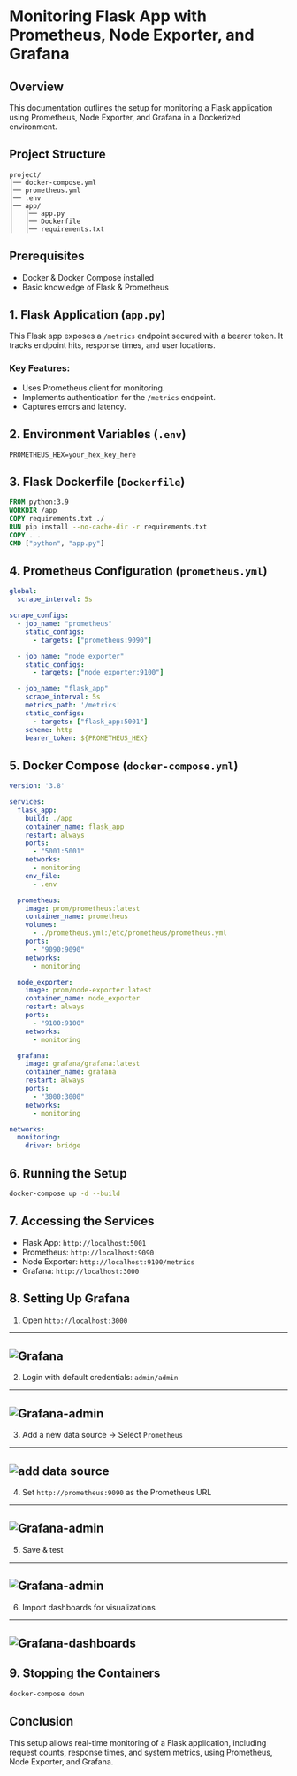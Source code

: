 # Monitoring Flask App with Prometheus, Node Exporter, and Grafana

## Overview
This documentation outlines the setup for monitoring a Flask application using Prometheus, Node Exporter, and Grafana in a Dockerized environment.

## Project Structure
```
project/
│── docker-compose.yml
│── prometheus.yml
│── .env
│── app/
│   │── app.py
│   │── Dockerfile
│   │── requirements.txt
```

## Prerequisites
- Docker & Docker Compose installed
- Basic knowledge of Flask & Prometheus

## 1. Flask Application (`app.py`)
This Flask app exposes a `/metrics` endpoint secured with a bearer token. It tracks endpoint hits, response times, and user locations.

### Key Features:
- Uses Prometheus client for monitoring.
- Implements authentication for the `/metrics` endpoint.
- Captures errors and latency.

## 2. Environment Variables (`.env`)
```
PROMETHEUS_HEX=your_hex_key_here
```

## 3. Flask Dockerfile (`Dockerfile`)
```dockerfile
FROM python:3.9
WORKDIR /app
COPY requirements.txt ./
RUN pip install --no-cache-dir -r requirements.txt
COPY . .
CMD ["python", "app.py"]
```

## 4. Prometheus Configuration (`prometheus.yml`)
```yaml
global:
  scrape_interval: 5s

scrape_configs:
  - job_name: "prometheus"
    static_configs:
      - targets: ["prometheus:9090"]

  - job_name: "node_exporter"
    static_configs:
      - targets: ["node_exporter:9100"]

  - job_name: "flask_app"
    scrape_interval: 5s
    metrics_path: '/metrics'
    static_configs:
      - targets: ["flask_app:5001"]
    scheme: http
    bearer_token: ${PROMETHEUS_HEX}
```

## 5. Docker Compose (`docker-compose.yml`)
```yaml
version: '3.8'

services:
  flask_app:
    build: ./app
    container_name: flask_app
    restart: always
    ports:
      - "5001:5001"
    networks:
      - monitoring
    env_file:
      - .env

  prometheus:
    image: prom/prometheus:latest
    container_name: prometheus
    volumes:
      - ./prometheus.yml:/etc/prometheus/prometheus.yml
    ports:
      - "9090:9090"
    networks:
      - monitoring

  node_exporter:
    image: prom/node-exporter:latest
    container_name: node_exporter
    restart: always
    ports:
      - "9100:9100"
    networks:
      - monitoring

  grafana:
    image: grafana/grafana:latest
    container_name: grafana
    restart: always
    ports:
      - "3000:3000"
    networks:
      - monitoring

networks:
  monitoring:
    driver: bridge
```

## 6. Running the Setup
```sh
docker-compose up -d --build
```

## 7. Accessing the Services
- Flask App: `http://localhost:5001`
- Prometheus: `http://localhost:9090`
- Node Exporter: `http://localhost:9100/metrics`
- Grafana: `http://localhost:3000`

## 8. Setting Up Grafana
1. Open `http://localhost:3000`
---
![Grafana](1.jpeg)
---
2. Login with default credentials: `admin/admin`
---
![Grafana-admin](2.jpeg)
---
3. Add a new data source → Select `Prometheus`
---
![add data source](3.png)
---
4. Set `http://prometheus:9090` as the Prometheus URL
---
![Grafana-admin](4.png)
--- 
5. Save & test
---
![Grafana-admin](5.png)
--- 
6. Import dashboards for visualizations
---
![Grafana-dashboards](6.png)
--- 
## 9. Stopping the Containers
```sh
docker-compose down
```

## Conclusion
This setup allows real-time monitoring of a Flask application, including request counts, response times, and system metrics, using Prometheus, Node Exporter, and Grafana.
